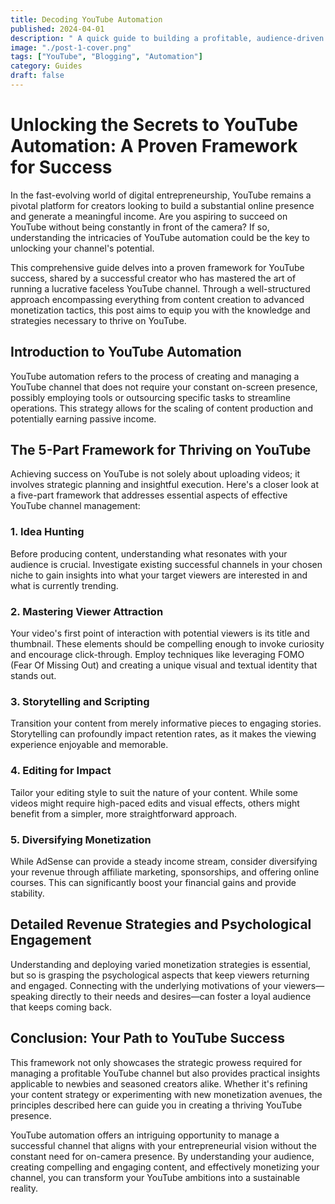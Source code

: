 ```yaml
---
title: Decoding YouTube Automation
published: 2024-04-01
description: " A quick guide to building a profitable, audience-driven channel without being on-camera."
image: "./post-1-cover.png"
tags: ["YouTube", "Blogging", "Automation"]
category: Guides
draft: false
---
```


# Unlocking the Secrets to YouTube Automation: A Proven Framework for Success

In the fast-evolving world of digital entrepreneurship, YouTube remains a pivotal platform for creators looking to build a substantial online presence and generate a meaningful income. Are you aspiring to succeed on YouTube without being constantly in front of the camera? If so, understanding the intricacies of YouTube automation could be the key to unlocking your channel's potential.

This comprehensive guide delves into a proven framework for YouTube success, shared by a successful creator who has mastered the art of running a lucrative faceless YouTube channel. Through a well-structured approach encompassing everything from content creation to advanced monetization tactics, this post aims to equip you with the knowledge and strategies necessary to thrive on YouTube.

## Introduction to YouTube Automation

YouTube automation refers to the process of creating and managing a YouTube channel that does not require your constant on-screen presence, possibly employing tools or outsourcing specific tasks to streamline operations. This strategy allows for the scaling of content production and potentially earning passive income.

## The 5-Part Framework for Thriving on YouTube

Achieving success on YouTube is not solely about uploading videos; it involves strategic planning and insightful execution. Here's a closer look at a five-part framework that addresses essential aspects of effective YouTube channel management:

### 1. Idea Hunting
Before producing content, understanding what resonates with your audience is crucial. Investigate existing successful channels in your chosen niche to gain insights into what your target viewers are interested in and what is currently trending.

### 2. Mastering Viewer Attraction
Your video's first point of interaction with potential viewers is its title and thumbnail. These elements should be compelling enough to invoke curiosity and encourage click-through. Employ techniques like leveraging FOMO (Fear Of Missing Out) and creating a unique visual and textual identity that stands out.

### 3. Storytelling and Scripting
Transition your content from merely informative pieces to engaging stories. Storytelling can profoundly impact retention rates, as it makes the viewing experience enjoyable and memorable.

### 4. Editing for Impact
Tailor your editing style to suit the nature of your content. While some videos might require high-paced edits and visual effects, others might benefit from a simpler, more straightforward approach.

### 5. Diversifying Monetization
While AdSense can provide a steady income stream, consider diversifying your revenue through affiliate marketing, sponsorships, and offering online courses. This can significantly boost your financial gains and provide stability.

## Detailed Revenue Strategies and Psychological Engagement

Understanding and deploying varied monetization strategies is essential, but so is grasping the psychological aspects that keep viewers returning and engaged. Connecting with the underlying motivations of your viewers—speaking directly to their needs and desires—can foster a loyal audience that keeps coming back.

## Conclusion: Your Path to YouTube Success

This framework not only showcases the strategic prowess required for managing a profitable YouTube channel but also provides practical insights applicable to newbies and seasoned creators alike. Whether it's refining your content strategy or experimenting with new monetization avenues, the principles described here can guide you in creating a thriving YouTube presence.

YouTube automation offers an intriguing opportunity to manage a successful channel that aligns with your entrepreneurial vision without the constant need for on-camera presence. By understanding your audience, creating compelling and engaging content, and effectively monetizing your channel, you can transform your YouTube ambitions into a sustainable reality.
